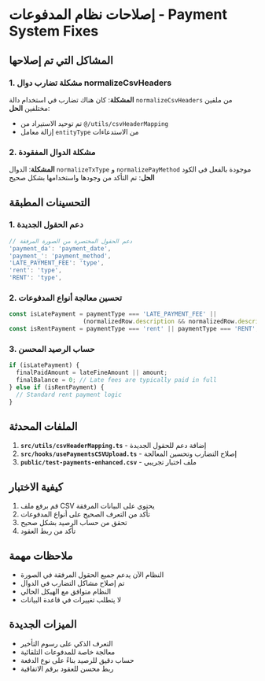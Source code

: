 # إصلاحات نظام المدفوعات - Payment System Fixes

## المشاكل التي تم إصلاحها

### 1. مشكلة تضارب دوال normalizeCsvHeaders
**المشكلة**: كان هناك تضارب في استخدام دالة `normalizeCsvHeaders` من ملفين مختلفين
**الحل**: 
- تم توحيد الاستيراد من `@/utils/csvHeaderMapping`
- إزالة معامل `entityType` من الاستدعاءات

### 2. مشكلة الدوال المفقودة
**المشكلة**: الدوال `normalizeTxType` و `normalizePayMethod` موجودة بالفعل في الكود
**الحل**: تم التأكد من وجودها واستخدامها بشكل صحيح

## التحسينات المطبقة

### 1. دعم الحقول الجديدة
```typescript
// دعم الحقول المختصرة من الصورة المرفقة
'payment_da': 'payment_date',
'payment_': 'payment_method',
'LATE_PAYMENT_FEE': 'type',
'rent': 'type',
'RENT': 'type',
```

### 2. تحسين معالجة أنواع المدفوعات
```typescript
const isLatePayment = paymentType === 'LATE_PAYMENT_FEE' || 
                     (normalizedRow.description && normalizedRow.description.includes('Auto-generated late payment'));
const isRentPayment = paymentType === 'rent' || paymentType === 'RENT';
```

### 3. حساب الرصيد المحسن
```typescript
if (isLatePayment) {
  finalPaidAmount = lateFineAmount || amount;
  finalBalance = 0; // Late fees are typically paid in full
} else if (isRentPayment) {
  // Standard rent payment logic
}
```

## الملفات المحدثة

1. **`src/utils/csvHeaderMapping.ts`** - إضافة دعم للحقول الجديدة
2. **`src/hooks/usePaymentsCSVUpload.ts`** - إصلاح التضارب وتحسين المعالجة
3. **`public/test-payments-enhanced.csv`** - ملف اختبار تجريبي

## كيفية الاختبار

1. قم برفع ملف CSV يحتوي على البيانات المرفقة
2. تأكد من التعرف الصحيح على أنواع المدفوعات
3. تحقق من حساب الرصيد بشكل صحيح
4. تأكد من ربط العقود

## ملاحظات مهمة

- النظام الآن يدعم جميع الحقول المرفقة في الصورة
- تم إصلاح مشاكل التضارب في الدوال
- النظام متوافق مع الهيكل الحالي
- لا يتطلب تغييرات في قاعدة البيانات

## الميزات الجديدة

- التعرف الذكي على رسوم التأخير
- معالجة خاصة للمدفوعات التلقائية
- حساب دقيق للرصيد بناءً على نوع الدفعة
- ربط محسن للعقود برقم الاتفاقية
